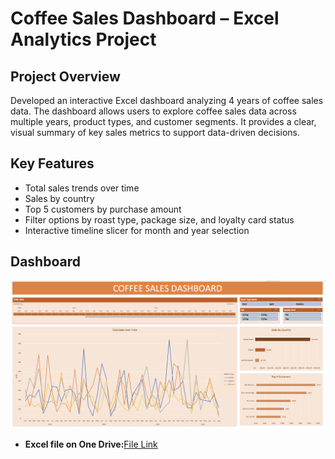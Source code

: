 # Coffee Sales Dashboard – Excel Analytics Project

## Project Overview
Developed an interactive Excel dashboard analyzing 4 years of coffee sales data. The dashboard allows users to explore coffee sales data across multiple years, product types, and customer segments. It provides a clear, visual summary of key sales metrics to support data-driven decisions.

## Key Features
- Total sales trends over time
- Sales by country
- Top 5 customers by purchase amount
- Filter options by roast type, package size, and loyalty card status
- Interactive timeline slicer for month and year selection

## Dashboard
![Screenshot_of_Dashboard](https://github.com/kayantang666/coffee_excel_project/blob/main/coffee_sales_dashboard.png)
- **Excel file on One Drive:**[File Link](https://1drv.ms/x/c/55460A22EB00B0FB/EV1NuctmW25GnlUiV-H1EA4BP2DgH8ZOCH37o46AWLeP0w)

